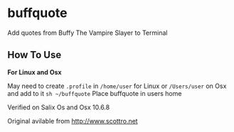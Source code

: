 # buffquote
Add quotes from Buffy The Vampire Slayer to Terminal 

## How To Use
**For Linux and Osx**

May need to create `.profile` in `/home/user` for Linux or `/Users/user` on Osx
and add to it `sh ~/buffquote`
Place buffquote in users home

Verified on Salix Os and Osx 10.6.8

Original avilable from http://www.scottro.net
